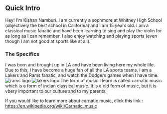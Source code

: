 


## Quick Intro
Hey! I'm Kishan Namburi. I am currently a sophmore at Whitney High School (objectively the best school in California) and I am 15 years old. I am a classical music fanatic and have been learning to sing and play the violin for as long as I can remember. I also enjoy watching and playing sports (even though I am not good at sports like at all).
### The Specifics
I was born and brought up in LA and have been living here my whole life. Due to this, I have become a huge fan of all the LA sports teams. I am a Lakers and Rams fanatic, and watch the Dodgers games when I have time.
![rams logo](https://a.espncdn.com/combiner/i?img=%2Fi%2Fteamlogos%2Fnfl%2F500%2Flar.png)
![lakers logo](https://cdn.freebiesupply.com/images/large/2x/los-angeles-lakers-logo-transparent.png)
The form of music I learn is called carnatic music which is a form of indian classical music. It is a old form of music, but it is vbery important to our culture and to my parents.

If you would like to learn more about carnatic music, click this link : https://en.wikipedia.org/wiki/Carnatic_music
